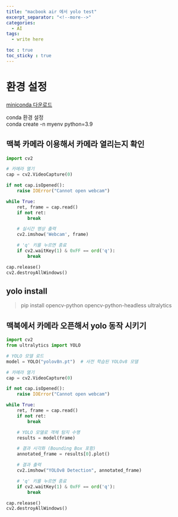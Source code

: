 ```yaml
---
title: "macbook air 에서 yolo test"
excerpt_separator: "<!--more-->"
categories:
  - AI
tags:
  - write here

toc : true
toc_sticky : true
---
```


# 환경 설정 
[miniconda 다운로드](https://www.anaconda.com/download/success)     

conda 환경 설정    
conda create -n myenv python=3.9    


## 맥북 카메라 이용해서 카메라 열리는지 확인 
```python
import cv2

# 카메라 열기
cap = cv2.VideoCapture(0)

if not cap.isOpened():
    raise IOError("Cannot open webcam")

while True:
    ret, frame = cap.read()
    if not ret:
        break

    # 실시간 영상 출력
    cv2.imshow('Webcam', frame)

    # 'q' 키를 누르면 종료
    if cv2.waitKey(1) & 0xFF == ord('q'):
        break

cap.release()
cv2.destroyAllWindows()

```
## yolo install
> pip install opencv-python opencv-python-headless ultralytics     

## 맥북에서 카메라 오픈해서 yolo 동작 시키기
```python
import cv2
from ultralytics import YOLO

# YOLO 모델 로드
model = YOLO("yolov8n.pt")  # 사전 학습된 YOLOv8 모델

# 카메라 열기
cap = cv2.VideoCapture(0)

if not cap.isOpened():
    raise IOError("Cannot open webcam")

while True:
    ret, frame = cap.read()
    if not ret:
        break

    # YOLO 모델로 객체 탐지 수행
    results = model(frame)

    # 결과 시각화 (Bounding Box 포함)
    annotated_frame = results[0].plot()

    # 결과 출력
    cv2.imshow("YOLOv8 Detection", annotated_frame)

    # 'q' 키를 누르면 종료
    if cv2.waitKey(1) & 0xFF == ord('q'):
        break

cap.release()
cv2.destroyAllWindows()

```
